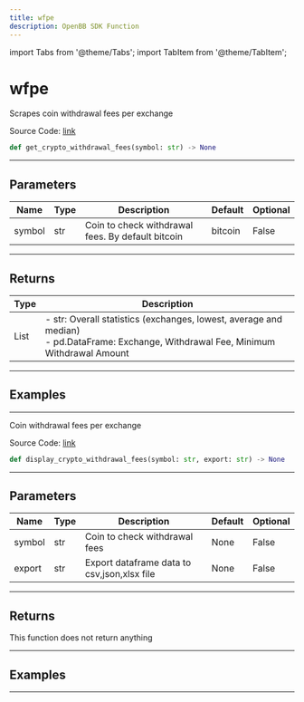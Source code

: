 ```yaml
---
title: wfpe
description: OpenBB SDK Function
---
```


import Tabs from '@theme/Tabs';
import TabItem from '@theme/TabItem';

# wfpe

<Tabs>
<TabItem value="model" label="Model" default>

Scrapes coin withdrawal fees per exchange

Source Code: [link](https://github.com/OpenBB-finance/OpenBBTerminal/tree/main/openbb_terminal/cryptocurrency/overview/withdrawalfees_model.py#L207)

```python
def get_crypto_withdrawal_fees(symbol: str) -> None
```
---

## Parameters

| Name | Type | Description | Default | Optional |
| ---- | ---- | ----------- | ------- | -------- |
| symbol | str | Coin to check withdrawal fees. By default bitcoin | bitcoin | False |

---

## Returns

| Type | Description |
| ---- | ----------- |
| List | - str: Overall statistics (exchanges, lowest, average and median)<br/>- pd.DataFrame: Exchange, Withdrawal Fee, Minimum Withdrawal Amount |

---

## Examples

---



</TabItem>
<TabItem value="view" label="View">

Coin withdrawal fees per exchange

Source Code: [link](https://github.com/OpenBB-finance/OpenBBTerminal/tree/main/openbb_terminal/cryptocurrency/overview/withdrawalfees_view.py#L86)

```python
def display_crypto_withdrawal_fees(symbol: str, export: str) -> None
```
---

## Parameters

| Name | Type | Description | Default | Optional |
| ---- | ---- | ----------- | ------- | -------- |
| symbol | str | Coin to check withdrawal fees | None | False |
| export | str | Export dataframe data to csv,json,xlsx file | None | False |

---

## Returns

This function does not return anything

---

## Examples

---



</TabItem>
</Tabs>